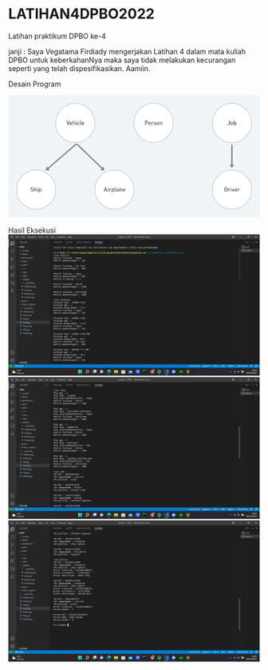 # LATIHAN4DPBO2022
Latihan praktikum DPBO ke-4

janji : Saya Vegatama Firdiady mengerjakan Latihan 4 dalam mata kuliah DPBO untuk keberkahanNya maka saya tidak melakukan kecurangan seperti yang telah dispesifikasikan. Aamiin.

Desain Program

![Alt text](https://github.com/vegatama/LATIHAN4DPBO2022/blob/main/Hasil%20Screenshot/prak%204.png?raw=true "Title")


Hasil Eksekusi
![Alt text](https://github.com/vegatama/LATIHAN4DPBO2022/blob/main/Hasil%20Screenshot/prak4%201.png?raw=true "Title")
![Alt text](https://github.com/vegatama/LATIHAN4DPBO2022/blob/main/Hasil%20Screenshot/prak4%202.png?raw=true "Title")
![Alt text](https://github.com/vegatama/LATIHAN4DPBO2022/blob/main/Hasil%20Screenshot/prak4%203.png?raw=true "Title")
